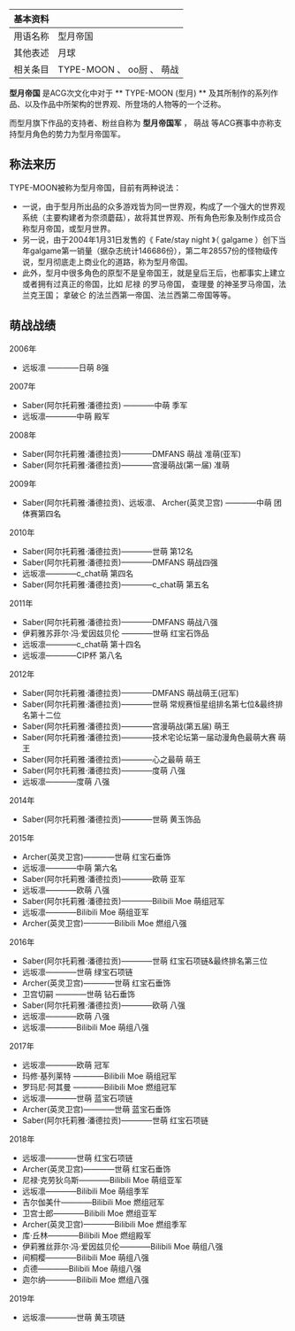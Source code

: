 |  **基本资料**  ||
|---|---|
|用语名称  |  型月帝国   |
|其他表述  |  月球   |
|相关条目  |  TYPE-MOON  、  oo厨  、  萌战   |
  
**型月帝国** 是ACG次文化中对于 ** TYPE-MOON  (型月) **
及其所制作的系列作品、以及作品中所架构的世界观、所登场的人物等的一个泛称。

而型月旗下作品的支持者、粉丝自称为 **型月帝国军** ，  萌战  等ACG赛事中亦称支持型月角色的势力为型月帝国军。

##  称法来历

TYPE-MOON被称为型月帝国，目前有两种说法：

  * 一说，由于型月所出品的众多游戏皆为同一世界观，构成了一个强大的世界观系统（主要构建者为奈须蘑菇），故将其世界观、所有角色形象及制作成员合称型月帝国，或型月世界。 
  * 另一说，由于2004年1月31日发售的《  Fate/stay night  》（  galgame  ）创下当年galgame第一销量（据杂志统计146686份），第二年28557份的怪物级传说，型月彻底走上商业化的道路，称为型月帝国。 
  * 此外，型月中很多角色的原型不是皇帝国王，就是皇后王后，也都事实上建立或者拥有过真正的帝国，比如  尼禄  的罗马帝国，  查理曼  的神圣罗马帝国，法兰克王国；  拿破仑  的法兰西第一帝国、法兰西第二帝国等等。 

##  萌战战绩

2006年

  * 远坂凛  ————日萌 8强 

2007年

  * Saber(阿尔托莉雅·潘德拉贡)  ————中萌 季军 
  * 远坂凛————中萌 殿军 

2008年

  * Saber(阿尔托莉雅·潘德拉贡)————DMFANS 萌战 准萌(亚军) 
  * Saber(阿尔托莉雅·潘德拉贡)————宫漫萌战(第一届) 准萌 

2009年

  * Saber(阿尔托莉雅·潘德拉贡)、远坂凛、  Archer(英灵卫宫)  ————中萌 团体赛第四名 

2010年

  * Saber(阿尔托莉雅·潘德拉贡)————世萌 第12名 
  * Saber(阿尔托莉雅·潘德拉贡)————DMFANS 萌战四强 
  * 远坂凛————c_chat萌 第四名 
  * Saber(阿尔托莉雅·潘德拉贡)————c_chat萌 第五名 

2011年

  * Saber(阿尔托莉雅·潘德拉贡)————DMFANS 萌战八强 
  * 伊莉雅苏菲尔·冯·爱因兹贝伦  ————世萌 红宝石饰品 
  * 远坂凛————c_chat萌 第十四名 
  * 远坂凛————CIP杯 第八名 

2012年

  * Saber(阿尔托莉雅·潘德拉贡)————DMFANS 萌战萌王(冠军) 
  * Saber(阿尔托莉雅·潘德拉贡)————世萌 常规赛恒星组排名第七位&最终排名第十二位 
  * Saber(阿尔托莉雅·潘德拉贡)————宫漫萌战(第五届) 萌王 
  * Saber(阿尔托莉雅·潘德拉贡)————技术宅论坛第一届动漫角色最萌大赛 萌王 
  * Saber(阿尔托莉雅·潘德拉贡)————心之最萌 萌王 
  * Saber(阿尔托莉雅·潘德拉贡)————度萌 八强 
  * 远坂凛————度萌 八强 

2014年

  * Saber(阿尔托莉雅·潘德拉贡)————世萌 黄玉饰品 

2015年

  * Archer(英灵卫宫)————世萌 红宝石垂饰 
  * 远坂凛————中萌 第六名 
  * Saber(阿尔托莉雅·潘德拉贡)————欧萌 亚军 
  * 远坂凛————欧萌 八强 
  * Saber(阿尔托莉雅·潘德拉贡)————Bilibili Moe 萌组冠军 
  * 远坂凛————Bilibili Moe 萌组亚军 
  * Archer(英灵卫宫)————Bilibili Moe 燃组八强 

2016年

  * Saber(阿尔托莉雅·潘德拉贡)————世萌 红宝石项链&最终排名第三位 
  * 远坂凛————世萌 绿宝石项链 
  * Archer(英灵卫宫)————世萌 红宝石垂饰 
  * 卫宫切嗣  ————世萌 钻石垂饰 
  * Saber(阿尔托莉雅·潘德拉贡)————欧萌 八强 
  * 远坂凛————欧萌 八强 
  * 远坂凛————Bilibili Moe 萌组八强 

2017年

  * 远坂凛————欧萌 冠军 
  * 玛修·基列莱特  ————Bilibili Moe 萌组冠军 
  * 罗玛尼·阿其曼  ————Bilibili Moe 燃组冠军 
  * 远坂凛————世萌 蓝宝石项链 
  * Archer(英灵卫宫)————世萌 蓝宝石垂饰 
  * Saber(阿尔托莉雅·潘德拉贡)————世萌 红宝石项链 

2018年

  * 远坂凛————世萌 红宝石项链 
  * Archer(英灵卫宫)————世萌 红宝石垂饰 
  * 尼禄·克劳狄乌斯————Bilibili Moe 萌组亚军 
  * 远坂凛————Bilibili Moe 萌组季军 
  * 吉尔伽美什————Bilibili Moe 燃组冠军 
  * 卫宫士郎————Bilibili Moe 燃组亚军 
  * Archer(英灵卫宫)————Bilibili Moe 燃组季军 
  * 库·丘林————Bilibili Moe 燃组殿军 
  * 伊莉雅丝菲尔·冯·爱因兹贝伦————Bilibili Moe 萌组八强 
  * 间桐樱————Bilibili Moe 萌组八强 
  * 贞德————Bilibili Moe 萌组八强 
  * 迦尔纳————Bilibili Moe 燃组八强 

2019年

  * 远坂凛————世萌 黄玉项链 

